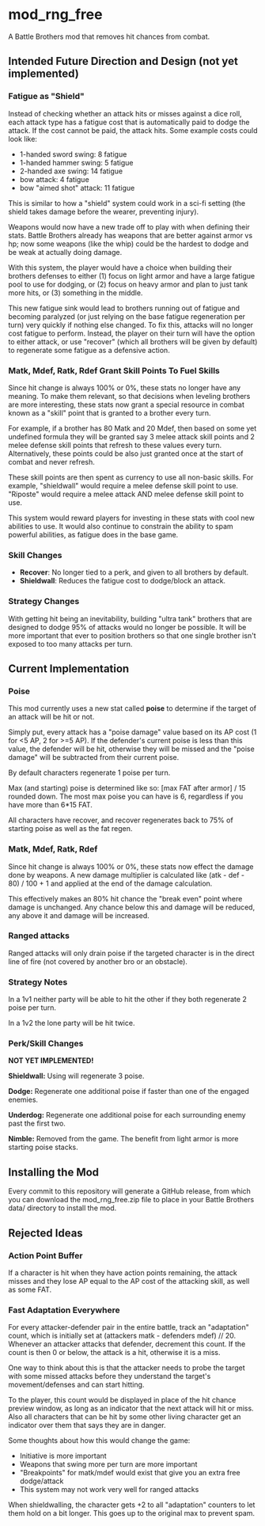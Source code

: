 # mod_rng_free

A Battle Brothers mod that removes hit chances from combat.

## Intended Future Direction and Design (not yet implemented)

### Fatigue as "Shield"

Instead of checking whether an attack hits or misses against a dice roll, each
attack type has a fatigue cost that is automatically paid to dodge the attack.
If the cost cannot be paid, the attack hits.  Some example costs could look like:

 - 1-handed sword swing: 8 fatigue
 - 1-handed hammer swing: 5 fatigue
 - 2-handed axe swing: 14 fatigue
 - bow attack: 4 fatigue
 - bow "aimed shot" attack: 11 fatigue

This is similar to how a "shield" system could work in a sci-fi setting (the
shield takes damage before the wearer, preventing injury).

Weapons would now have a new trade off to play with when defining their stats.
Battle Brothers already has weapons that are better against armor vs hp; now
some weapons (like the whip) could be the hardest to dodge and be weak at
actually doing damage.

With this system, the player would have a choice when building their brothers
defenses to either (1) focus on light armor and have a large fatigue pool to use
for dodging, or (2) focus on heavy armor and plan to just tank more hits, or (3)
something in the middle.

This new fatigue sink would lead to brothers running out of fatigue and becoming
paralyzed (or just relying on the base fatigue regeneration per turn) very
quickly if nothing else changed.
To fix this, attacks will no longer cost fatigue to perform.
Instead, the player on their turn will have the option to either attack, or use
"recover" (which all brothers will be given by default) to regenerate some
fatigue as a defensive action.

### Matk, Mdef, Ratk, Rdef Grant Skill Points To Fuel Skills

Since hit change is always 100% or 0%, these stats no longer have any meaning.
To make them relevant, so that decisions when leveling brothers are more
interesting, these stats now grant a special resource in combat known as a
"skill" point that is granted to a brother every turn.

For example, if a brother has 80 Matk and 20 Mdef, then based on some yet
undefined formula they will be granted say 3 melee attack skill points and 2
melee defense skill points that refresh to these values every turn.
Alternatively, these points could be also just granted once at the start of
combat and never refresh.

These skill points are then spent as currency to use all non-basic skills.
For example, "shieldwall" would require a melee defense skill point to use.
"Riposte" would require a melee attack AND melee defense skill point to use.

This system would reward players for investing in these stats with cool new
abilities to use.
It would also continue to constrain the ability to spam powerful abilities, as
fatigue does in the base game.

### Skill Changes

 - **Recover**: No longer tied to a perk, and given to all brothers by default.
 - **Shieldwall**: Reduces the fatigue cost to dodge/block an attack.

### Strategy Changes

With getting hit being an inevitability, building "ultra tank" brothers that are
designed to dodge 95% of attacks would no longer be possible.
It will be more important that ever to position brothers so that one single
brother isn't exposed to too many attacks per turn.

## Current Implementation

### Poise

This mod currently uses a new stat called **poise** to determine if the target
of an attack will be hit or not.

Simply put, every attack has a "poise damage" value based on its AP cost (1 for
<5 AP, 2 for >=5 AP).
If the defender's current poise is less than this value, the defender will be
hit, otherwise they will be missed and the "poise damage" will be subtracted
from their current poise.

By default characters regenerate 1 poise per turn.

Max (and starting) poise is determined like so: [max FAT after armor] / 15
rounded down.
The most max poise you can have is 6, regardless if you have more than 6*15 FAT.

All characters have recover, and recover regenerates back to 75% of starting
poise as well as the fat regen.

### Matk, Mdef, Ratk, Rdef

Since hit change is always 100% or 0%, these stats now effect the damage done by
weapons.
A new damage multiplier is calculated like (atk - def - 80) / 100 + 1 and
applied at the end of the damage calculation.

This effectively makes an 80% hit chance the "break even" point where damage is
unchanged.
Any chance below this and damage will be reduced, any above it and damage will
be increased.

### Ranged attacks

Ranged attacks will only drain poise if the targeted character is in the direct
line of fire (not covered by another bro or an obstacle).

### Strategy Notes

In a 1v1 neither party will be able to hit the other if they both regenerate 2
poise per turn.

In a 1v2 the lone party will be hit twice.

### Perk/Skill Changes

**NOT YET IMPLEMENTED!**

**Shieldwall:** Using will regenerate 3 poise.

**Dodge:** Regenerate one additional poise if faster than one of the engaged
enemies.

**Underdog:** Regenerate one additional poise for each surrounding enemy past
the first two.

**Nimble:** Removed from the game.
The benefit from light armor is more starting poise stacks.


## Installing the Mod

Every commit to this repository will generate a GitHub release, from which you can download the mod_rng_free.zip file to place in your Battle Brothers data/ directory to install the mod.

## Rejected Ideas

### Action Point Buffer

If a character is hit when they have action points remaining, the attack misses
and they lose AP equal to the AP cost of the attacking skill, as well as some
FAT.

### Fast Adaptation Everywhere

For every attacker-defender pair in the entire battle, track an "adaptation"
count, which is initially set at (attackers matk - defenders mdef) // 20.
Whenever an attacker attacks that defender, decrement this count.
If the count is then 0 or below, the attack is a hit, otherwise it is a miss.

One way to think about this is that the attacker needs to probe the target with
some missed attacks before they understand the target's movement/defenses and
can start hitting.

To the player, this count would be displayed in place of the hit chance preview
window, as long as an indicator that the next attack will hit or miss.  Also all characters that can be hit by some other living character get an indicator over them that says they are in danger.

Some thoughts about how this would change the game:

 - Initiative is more important
 - Weapons that swing more per turn are more important
 - "Breakpoints" for matk/mdef would exist that give you an extra free dodge/attack
 - This system may not work very well for ranged attacks

When shieldwalling, the character gets +2 to all "adaptation" counters to let them hold on a bit longer.  This goes up to the original max to prevent spam.


